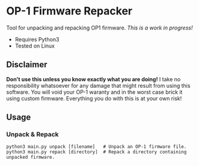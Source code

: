 # OP-1 Firmware Repacker

Tool for unpacking and repacking OP1 firmware. *This is a work in progress!*

 - Requires Python3
 - Tested on Linux

## Disclaimer

**Don't use this unless you know exactly what you are doing!**
I take no responsibility whatsoever for any damage that might result from using this software.
You will void your OP-1 waranty and in the worst case brick it using custom firmware.
Everything you do with this is at your own risk!


## Usage

### Unpack & Repack

    python3 main.py unpack [filename]   # Unpack an OP-1 firmware file.
    python3 main.py repack [directory]  # Repack a directory containing unpacked firmware.
